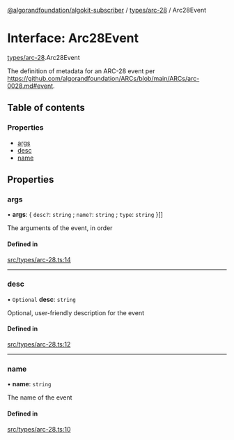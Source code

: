 [@algorandfoundation/algokit-subscriber](../README.md) / [types/arc-28](../modules/types_arc_28.md) / Arc28Event

# Interface: Arc28Event

[types/arc-28](../modules/types_arc_28.md).Arc28Event

The definition of metadata for an ARC-28 event per https://github.com/algorandfoundation/ARCs/blob/main/ARCs/arc-0028.md#event.

## Table of contents

### Properties

- [args](types_arc_28.Arc28Event.md#args)
- [desc](types_arc_28.Arc28Event.md#desc)
- [name](types_arc_28.Arc28Event.md#name)

## Properties

### args

• **args**: \{ `desc?`: `string` ; `name?`: `string` ; `type`: `string` }[]

The arguments of the event, in order

#### Defined in

[src/types/arc-28.ts:14](https://github.com/algorandfoundation/algokit-subscriber-ts/blob/main/src/types/arc-28.ts#L14)

---

### desc

• `Optional` **desc**: `string`

Optional, user-friendly description for the event

#### Defined in

[src/types/arc-28.ts:12](https://github.com/algorandfoundation/algokit-subscriber-ts/blob/main/src/types/arc-28.ts#L12)

---

### name

• **name**: `string`

The name of the event

#### Defined in

[src/types/arc-28.ts:10](https://github.com/algorandfoundation/algokit-subscriber-ts/blob/main/src/types/arc-28.ts#L10)
